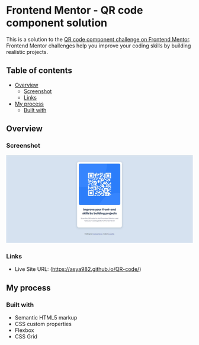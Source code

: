 # Frontend Mentor - QR code component solution

This is a solution to the [QR code component challenge on Frontend Mentor](https://www.frontendmentor.io/challenges/qr-code-component-iux_sIO_H). Frontend Mentor challenges help you improve your coding skills by building realistic projects. 

## Table of contents

- [Overview](#overview)
  - [Screenshot](#screenshot)
  - [Links](#links)
- [My process](#my-process)
  - [Built with](#built-with)


## Overview

### Screenshot

![](./screenshot.jpg)

### Links

- Live Site URL: (https://asya982.github.io/QR-code/)

## My process

### Built with

- Semantic HTML5 markup
- CSS custom properties
- Flexbox
- CSS Grid

